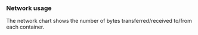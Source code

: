 <!-- usedin: [ _legacy_docker/stack-management/service-monitoring.md, _maestro/stack-management/service-monitoring.md, _node/stack-management/service-monitoring.md, _rails/stack-management/service-monitoring.md] -->


### Network usage
The network chart shows the number of bytes transferred/received to/from each container.
